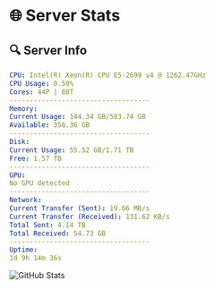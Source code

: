 # 🌐 Server Stats
## 🔍 Server Info
```yaml
CPU: Intel(R) Xeon(R) CPU E5-2699 v4 @ 1262.47GHz
CPU Usage: 0.50%
Cores: 44P | 88T
-----------------------------------
Memory:
Current Usage: 144.34 GB/503.74 GB
Available: 356.36 GB
-----------------------------------
Disk:
Current Usage: 55.52 GB/1.71 TB
Free: 1.57 TB
-----------------------------------
GPU:
No GPU detected
-----------------------------------
Network:
Current Transfer (Sent): 19.66 MB/s
Current Transfer (Received): 131.62 KB/s
Total Sent: 4.14 TB
Total Received: 54.73 GB
-----------------------------------
Uptime:
1d 9h 14m 36s
```
![GitHub Stats](https://img.shields.io/badge/Updated-2025-03-09_06:37:25-blue)
